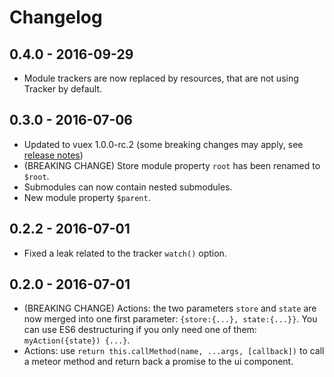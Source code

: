 # Changelog

## 0.4.0 - 2016-09-29

 - Module trackers are now replaced by resources, that are not using Tracker by default.

## 0.3.0 - 2016-07-06

 - Updated to vuex 1.0.0-rc.2 (some breaking changes may apply, see [release notes](https://github.com/vuejs/vuex/releases/tag/v1.0.0-rc))
 - (BREAKING CHANGE) Store module property `root` has been renamed to `$root`.
 - Submodules can now contain nested submodules.
 - New module property `$parent`.

## 0.2.2 - 2016-07-01

 - Fixed a leak related to the tracker `watch()` option.

## 0.2.0 - 2016-07-01

 - (BREAKING CHANGE) Actions: the two parameters `store` and `state` are now merged into one first parameter: `{store:{...}, state:{...}}`. You can use ES6 destructuring if you only need one of them: `myAction({state}) {...}`.
 - Actions: use `return this.callMethod(name, ...args, [callback])` to call a meteor method and return back a promise to the ui component.
